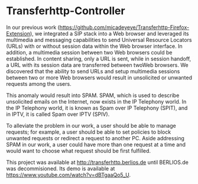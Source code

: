 Transferhttp-Controller
=======================

In our previous work (https://github.com/micadeyeye/Transferhttp-Firefox-Extension), we integrated a SIP stack into a Web browser and leveraged its multimedia and messaging capabilities to send Universal Resource Locators (URLs) with or without session data within the Web browser interface. In addition, a multimedia session between two Web browsers could be established. In content sharing, only a URL is sent, while in session handoff, a URL with its session data are transferred between twoWeb browsers.  We discovered that the ability to send URLs and setup multimedia sessions between two or more Web browsers would result in unsolicited or unwanted requests among the users. 

This anomaly would result into SPAM. SPAM, which is used to describe unsolicited emails on the Internet, now exists in the IP Telephony world. In the IP Telephony world, it is known as Spam over IP Telephony (SPIT), and in IPTV, it is called Spam over IPTV (SPIV).  

To alleviate the problem in our work, a user should be able to manage requests; for example, a user should be able to set policies to block unwanted requests or redirect a request to another PC. Aside addressing SPAM in our work, a user could have more than one request at a time and would want to choose what request should be first fulfilled.

This project was available at http://transferhttp.berlios.de until BERLIOS.de was decommisioned. Its demo is available at https://www.youtube.com/watch?v=dBTgaaQo5_U.
